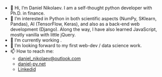 - 👋 Hi, I’m Daniel Nikolaev. I am a self-thought python developer with Ph.D. in finance.
- 👀 I’m interested in Python in both scientific aspects (NumPy, SKlearn, Pandas), AI (TensorFlow, Keras), and also as a back-end web development (Django). Along the way, I have also learned JavaScript, mostly vanilla with little jQuery.
- 🌱 I’m currently working .
- 💞️ I’m looking forward to my first web-dev / data science work.
- 📫 How to reach me: 
  * daniel_nikolaev@outlook.com
  * [daniel-py.net](https://www.daniel-py.net/contact/)
  * [Linkedid](https://bg.linkedin.com/in/daniel-nikolaev-1761b31b5?trk=people-guest_people_search-card)

<!---
Dah-phd/Dah-phd is a ✨ special ✨ repository because its `README.md` (this file) appears on your GitHub profile.
You can click the Preview link to take a look at your changes.
--->
